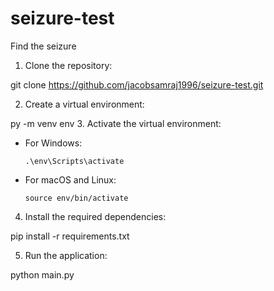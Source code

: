 # seizure-test

Find the seizure

1. Clone the repository:

 git clone https://github.com/jacobsamraj1996/seizure-test.git


2. Create a virtual environment:

  py -m venv env
3. Activate the virtual environment:

- For Windows:

  ```
  .\env\Scripts\activate
  ```

- For macOS and Linux:

  ```
  source env/bin/activate
  ```

4. Install the required dependencies:

 pip install -r requirements.txt

5. Run the application:

  python main.py


